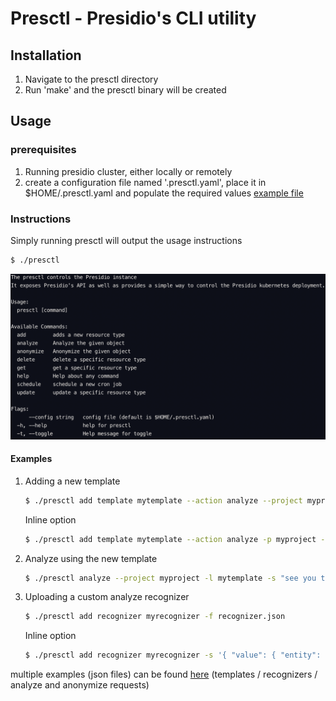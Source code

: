 # Presctl - Presidio's CLI utility

## Installation
1) Navigate to the presctl directory
2) Run 'make' and the presctl binary will be created

## Usage
### prerequisites
1. Running presidio cluster, either locally or remotely
2. create a configuration file named '.presctl.yaml', place it in $HOME/.presctl.yaml and populate the required values [example file](example.presctl.yaml)

### Instructions
Simply running presctl will output the usage instructions
```sh
$ ./presctl
```

![usage output](./docs/images/usage-output.png)

#### Examples

1. Adding a new template
    ```sh
    $ ./presctl add template mytemplate --action analyze --project myproject -f template_def.json
    ```

    Inline option
    ```sh
    $ ./presctl add template mytemplate --action analyze -p myproject -s '{"allFields":true}'

    ```
2. Analyze using the new template
    ```sh
    $ ./presctl analyze --project myproject -l mytemplate -s "see you tomorrow"
    ```

3. Uploading a custom analyze recognizer
    ```sh
    $ ./presctl add recognizer myrecognizer -f recognizer.json
    ```
    Inline option
    ```sh
    $ ./presctl add recognizer myrecognizer -s '{ "value": { "entity": "ROCKET", "language": "en", "patterns": [ { "name": "rocket-recognizer", "regex": "\\W*(rocket)\\W*", "score": 1 } ], "contextPhrases": ["launch", "fire"] } }'
    ```

multiple examples (json files) can be found [here](../presidio-tester/cmd/presidio-tester/testdata/) (templates / recognizers / analyze and anonymize requests)